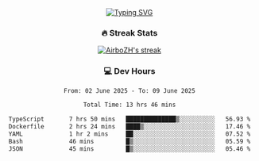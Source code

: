 
<div align="center">
  <a href="https://git.io/typing-svg"><img src="https://readme-typing-svg.demolab.com?font=Fira+Code&size=30&pause=1000&color=33F7F5&center=true&vCenter=true&width=435&lines=Hi+there+%F0%9F%91%8B+I+am+AirboZH+;Welcome+to+my+Github" alt="Typing SVG" /></a>

<h3>🔥 Streak Stats</h3>

<!-- GitHub Readme Streak Stats - https://github.com/DenverCoder1/github-readme-streak-stats -->
<p>
  <a href="https://github.com/DenverCoder1/github-readme-streak-stats">
    <img title="🔥 Get streak stats for your profile at git.io/streak-stats" alt="AirboZH's streak" src="https://streak-stats.demolab.com/?user=AirboZH&theme=monokai-metallian&hide_border=true"/>
  </a>
</p>

<h3>💻 Dev Hours</h3>
<!--START_SECTION:waka-->

```txt
From: 02 June 2025 - To: 09 June 2025

Total Time: 13 hrs 46 mins

TypeScript       7 hrs 50 mins   ██████████████▒░░░░░░░░░░   56.93 %
Dockerfile       2 hrs 24 mins   ████▒░░░░░░░░░░░░░░░░░░░░   17.46 %
YAML             1 hr 2 mins     ██░░░░░░░░░░░░░░░░░░░░░░░   07.52 %
Bash             46 mins         █▒░░░░░░░░░░░░░░░░░░░░░░░   05.59 %
JSON             45 mins         █▒░░░░░░░░░░░░░░░░░░░░░░░   05.46 %
```

<!--END_SECTION:waka-->
</div>  
